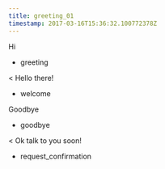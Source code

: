 ```yaml
---
title: greeting_01
timestamp: 2017-03-16T15:36:32.100772378Z
---
```


Hi
* greeting

< Hello there!
* welcome

Goodbye
* goodbye

< Ok talk to you soon!
* request_confirmation

